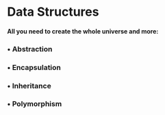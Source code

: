 # Data Structures

#### All you need to create the whole universe and more:
###  • Abstraction
###  • Encapsulation
###  • Inheritance
###  • Polymorphism
